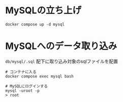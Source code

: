 # MySQLの立ち上げ
```shell
docker compose up -d mysql
```

# MySQLへのデータ取り込み
`db/mysql/.sql` 配下に取り込み対象のsqlファイルを配置

```shell
# コンテナに入る
docker compose exec mysql bash
```

```shell
# MySQLにログインする
mysql -uroot -p
> root
```
